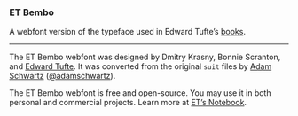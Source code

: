 ### ET Bembo

A webfont version of the typeface used in Edward Tufte’s [books](https://www.edwardtufte.com/tufte/books_vdqi).

-------------------------------------

The ET Bembo webfont was designed by Dmitry Krasny, Bonnie Scranton, and [Edward Tufte](https://www.edwardtufte.com/tufte/). It was converted from the original `suit` files by [Adam Schwartz](http://adamschwartz.co) ([@adamschwartz](https://github.com/adamschwartz)).

The ET Bembo webfont is free and open-source. You may use it in both personal and commercial projects. Learn more at [ET’s Notebook](http://www.edwardtufte.com/bboard/q-and-a-fetch-msg?msg_id=0000bm).
